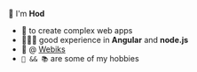 
👋 I'm **Hod**


- 🧡 to create complex web apps
- 👨🏻‍💻 good experience in **Angular** and **node.js**
- 🏢 @ [Webiks](www.webiks.com)
- `🥀 && 📚` are some of my hobbies
